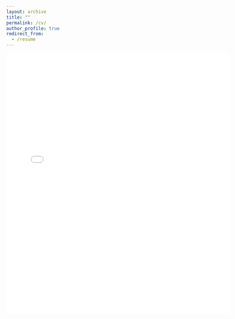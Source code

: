 ```yaml
---
layout: archive
title: ""
permalink: /cv/
author_profile: true
redirect_from:
  - /resume
---
```


<embed src="{{ site.baseurl }}/files/cv.pdf" width="600" height="700" type='application/pdf'>

